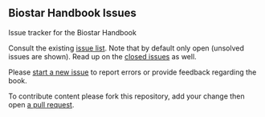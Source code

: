 ## Biostar Handbook Issues

Issue tracker for the Biostar Handbook

Consult the existing [issue list][issues]. Note that by default only open (unsolved issues are shown). Read up on the [closed issues][closed] as well.

Please [start a new issue][new] to report errors or provide feedback regarding the book.

To contribute content please fork this repository, add your change then open [a pull request][pull].

[issues]: https://github.com/biostars/biostar-handbook-issues/issues
[new]: https://github.com/biostars/biostar-handbook-issues/issues/new
[closed]: https://github.com/biostars/biostar-handbook-issues/issues?q=is%3Aissue+is%3Aclosed

[pull]: https://help.github.com/articles/about-pull-requests/
